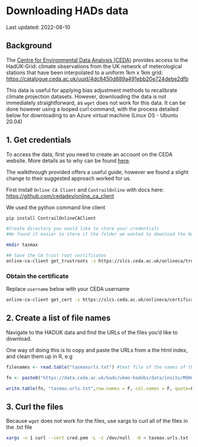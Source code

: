 Downloading HADs data
================
Last updated: 2022-08-10

## Background

The [Centre for Environmental Data Analysis (CEDA)](ceda.ac.uk) provides access to the
HadUK-Grid: climate observations from the UK network of meterological
stations that have been interpolated to a uniform 1km x 1km grid:
<https://catalogue.ceda.ac.uk/uuid/4dc8450d889a491ebb20e724debe2dfb>

This data is useful for applying bias adjustment methods to recalibrate climate
projection datasets. However, downloading the data is not immediately
straightforward, as `wget` does not work for this data. It can be done
however using a looped curl command, with the process detailed below for
downloading to an Azure virtual machine (Linux OS - Ubuntu 20.04)

## 1. Get credentials

To access the data, first you need to create an account on the CEDA
website. More details as to why can be found [here](https://help.ceda.ac.uk/article/4442-ceda-opendap-scripted-interactions).

The walkthrough provided offers a useful guide, however we found a
slight change to their suggested approach worked for us.

First install `Online CA Client` and `ContrailOnline` with docs here:
<https://github.com/cedadev/online_ca_client>

We used the python command line client

``` bash
pip install ContrailOnlineCAClient

#Create directory you would like to store your credentials
#We found it easier to store it the folder we wanted to download the HADsUK data to 

mkdir tasmax 

## Save the CA trust root certificates 
online-ca-client get_trustroots -s https://slcs.ceda.ac.uk/onlineca/trustroots -b -c ./ca-trustroots
```

### Obtain the certificate

Replace `username` below with your CEDA username

``` bash
online-ca-client get_cert -s https://slcs.ceda.ac.uk/onlineca/certificate/ -l username -c ./ca-trustroots/ -o ./cred.pem
```

## 2. Create a list of file names

Navigate to the HADUK data and find the URLs of the files you’d like to
download.

One way of doing this is to copy and paste the URLs from a the html
index, and clean them up in R, e.g

``` r
filenames <- read.table("tasmaxurls.txt") #text file of the names of the .nc files to be downloaded, in this case from here: https://dap.ceda.ac.uk/badc/ukmo-hadobs/data/insitu/MOHC/HadOBS/HadUK-Grid/v1.1.0.0/1km/tasmax/day/v20220310/

fn <- paste0("https://data.ceda.ac.uk/badc/ukmo-hadobs/data/insitu/MOHC/HadOBS/HadUK-Grid/v1.1.0.0/1km/tasmax/day/v20220310/",filenames$V1)

write.table(fn, "tasmax.urls.txt",row.names = F, col.names = F, quote=F)
```

## 3. Curl the files

Because `wget` does not work for the files, use xargs to curl all of the
files in the .txt file

``` bash
xargs -n 1 curl --cert cred.pem -L -c /dev/null  -O < tasmax.urls.txt
```
